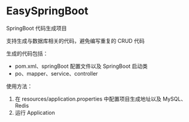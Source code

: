 # EasySpringBoot
SpringBoot 代码生成项目

支持生成与数据库相关的代码，避免编写重复的 CRUD 代码

生成的代码包括：
* pom.xml、springBoot 配置文件以及 SpringBoot 启动类
* po、mapper、service、controller

使用方法：
1. 在 resources/application.properties 中配置项目生成地址以及 MySQL、Redis
2. 运行 Application
